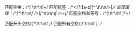 匹配空格：/^[ \t\r\n]+/
匹配标签：/^<\/?([a-z][^ \t\r\n/>]*)/
处理属性：/^[^\t\r\n\f />][^\t\r\n\f />=]*/
匹配空格和等号：/^[\t\r\n\f ]*=/

匹配开头空格/[^\t\r\n\f ]/
匹配所有空格/[\t\r\n\f ]+/